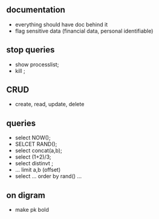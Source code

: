 ## documentation
* everything should have doc behind it
* flag sensitive data (financial data, personal identifiable)


## stop queries
* show processlist;  
* kill <Id>;
  
## CRUD  
* create, read, update, delete  

## queries
* select NOW();  
* SELCET RAND();  
* select concat(a,b);  
* select (1+2)/3;  
* select distinvt <attribute>;  
* ... limit a,b   (offset)  
* select ... order by rand() ...  

## on digram  
* make pk bold  

